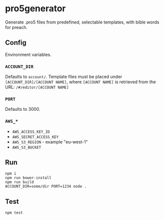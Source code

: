 # pro5generator

Generate .pro5 files from predefined, selectable templates,
with bible words for preach.

## Config
Environment variables.

### `ACCOUNT_DIR`
Defaults to `account/`. Template files must be placed
under `[ACCOUNT_DIR]/[ACCOUNT NAME]`, where `[ACCOUNT NAME]`
is retrieved from the URL: `/#/editor/[ACCOUNT NAME]`

### `PORT`
Defaults to 3000.

### `AWS_*`
- `AWS_ACCESS_KEY_ID`
- `AWS_SECRET_ACCESS_KEY`
- `AWS_S3_REGION` - example "eu-west-1"
- `AWS_S3_BUCKET`


## Run

```
npm i
npm run bower-install
npm run build
ACCOUNT_DIR=some/dir PORT=1234 node .
```


## Test

```
npm test
```
